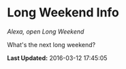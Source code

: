 # Long Weekend Info
*Alexa, open Long Weekend*

What's the next long weekend?

**Last Updated:** 2016-03-12 17:45:05